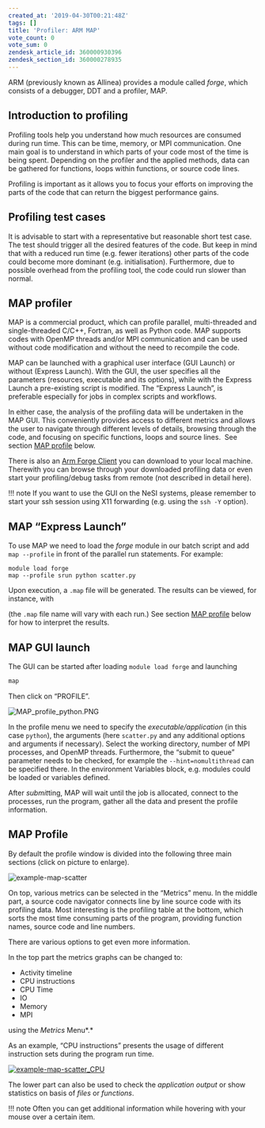 ```yaml
---
created_at: '2019-04-30T00:21:48Z'
tags: []
title: 'Profiler: ARM MAP'
vote_count: 0
vote_sum: 0
zendesk_article_id: 360000930396
zendesk_section_id: 360000278935
---
```


ARM (previously known as Allinea) provides a module called *forge*,
which consists of a debugger, DDT and a profiler, MAP.

## Introduction to profiling

Profiling tools help you understand how much resources are consumed
during run time. This can be time, memory, or MPI communication. One
main goal is to understand in which parts of your code most of the time is
being spent. Depending on the profiler and the applied methods, data can
be gathered for functions, loops within functions, or source
code lines. 

Profiling is important as it allows you to focus your efforts on improving 
the parts of the code that can return the biggest performance gains.

## Profiling test cases

It is advisable to start with a representative but reasonable short test case. The test
should trigger all the desired features of the code. But keep in mind
that with a reduced run time (e.g. fewer iterations) other parts of the
code could become more dominant (e.g. initialisation).
Furthermore, due to possible overhead from the profiling tool, the code
could run slower than normal.

## MAP profiler

MAP is a commercial product, which can profile parallel, multi-threaded
and single-threaded C/C++, Fortran, as well as Python code. MAP supports
codes with OpenMP threads and/or MPI communication and can be used
without code modification and without the need to recompile the code.

MAP can be launched with a graphical user interface (GUI Launch) or
without (Express Launch). With the GUI, the user specifies all the
parameters (resources, executable and its options), while with the Express Launch a pre-existing script is
modified. The “Express Launch”, is preferable especially for jobs in
complex scripts and workflows.

In either case, the analysis of the profiling data will be undertaken in
the MAP GUI. This conveniently provides access to different metrics and
allows the user to navigate through different levels of details,
browsing through the code, and focusing on specific functions, loops and
source lines.  See section [MAP profile](#map-profile) below.

There is also an [Arm Forge Client](https://developer.arm.com/tools-and-software/server-and-hpc/arm-architecture-tools/downloads/download-arm-forge)
you can download to your local machine. Therewith you can browse through
your downloaded profiling data or even start your profiling/debug tasks
from remote (not described in detail here).

!!! note
    If you want to use the GUI on the NeSI systems, please
    remember to start your ssh session using X11 forwarding (e.g. using the `ssh -Y` option).

## MAP “Express Launch”

To use MAP we need to load the *forge* module in our batch script and
add `map --profile` in front of the parallel run statements. For
example:
```
module load forge
map --profile srun python scatter.py
```
Upon execution, a `.map` file will be generated. The results can be
viewed, for instance, with

(the `.map` file name will vary with each run.) See section [MAP profile](#map-profile) below for how to interpret the results.

## MAP GUI launch

The GUI can be started after loading `module load forge` and launching

```sh
map
```
Then click on “PROFILE”.

![MAP\_profile\_python.PNG](./../assets/images/Profiler-ARM_MAP.png)

In the profile menu we need to specify the *executable/application* (in
this case `python`), the arguments (here `scatter.py` and any additional
options and arguments if necessary). Select the working directory,
number of MPI processes, and OpenMP threads. Furthermore, the “submit to
queue” parameter needs to be checked, for example the
`--hint=nomultithread` can be specified there. In the environment
Variables block, e.g. modules could be loaded or variables defined.

After *submit*ting, MAP will wait until the job is allocated, connect to
the processes, run the program, gather all the data and present the
profile information.

## MAP Profile

By default the profile window is divided into the following three main
sections (click on picture to enlarge).

![example-map-scatter](./../assets/images/Profiler-ARM_MAP_0.png)

On top, various metrics can be selected in the “Metrics” menu. In the
middle part, a source code navigator connects line by line source code
with its profiling data. Most interesting is the profiling table at the
bottom, which sorts the most time consuming parts of the program,
providing function names, source code and line numbers.

There are various options to get even more information.

In the top part the metrics graphs can be changed to:

- Activity timeline
- CPU instructions
- CPU Time
- IO
- Memory
- MPI

using the *Metrics* Menu*.*

As an example, “CPU instructions” presents the usage of different
instruction sets during the program run time.

[![example-map-scatter\_CPU](./../assets/images/Profiler-ARM_MAP_1.png)](https://nesi.github.io/perf-training/python-scatter/images/ARM_MAP_scatter_mpi_CPU.png)

The lower part can also be used to check the *application output* or
show statistics on basis of *files* or *functions*.

!!! note
    Often you can get additional information while hovering with
    your mouse over a certain item.
